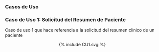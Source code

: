 ### Casos de Uso

### Caso de Uso 1: Solicitud del Resumen de Paciente

Caso de uso 1 que hace referencia a la solicitud del resumen clínico de un paciente

<div align="center" >
  {% include CU1.svg %}
</div>
<br clear="all"/>